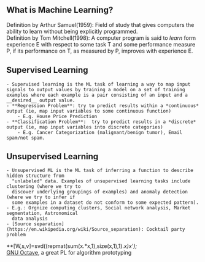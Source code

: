 ## What is Machine Learning?
Definition by Arthur Samuel(1959): Field of study that gives computers the ability to learn without being explicitly programmed.  
Definition by Tom Mitchell(1998): A computer program is said to *learn* form experience E with
respect to some task T and some performance measure P, if its performance on T, as measured by P,
improves with experience E.


## Supervised Learning
    - Supervised learning is the ML task of learning a way to map input signals to output values by training a model on a set of training examples where each example is a pair consisting of an input and a __desired__ output value.
    - **Regression Problem**: try to predict results within a *continuous* output (ie, map input variables to some continuous function)
        - E.g. House Price Prediction
    - **Classification Problem**:  try to predict results in a *discrete* output (ie, map input variables into discrete categories)
        - E.g. Cancer Categorization (malignant/benign tumor), Email spam/not spam.

## Unsupervised Learning
    - Unsupervised ML is the ML task of inferring a function to describe hidden structure from
      "unlabeled" data. Examples of unsupervised learning tasks include clustering (where we try to
      discover underlying groupings of examples) and anomaly detection (where we try to infer if
      some examples in a dataset do not conform to some expected pattern).
    - E.g.: Orgnize computing clusters, Social network analysis, Market segmentation, Astronomical
      data analysis
    - [Source separation](https://en.wikipedia.org/wiki/Source_separation): Cocktail party problem
**[W,s,v]=svd((repmat(sum(x.*x,1),size(x,1),1).*x)*x');**  
[GNU Octave](https://www.gnu.org/software/octave/), a great PL for algorithm prototyping
